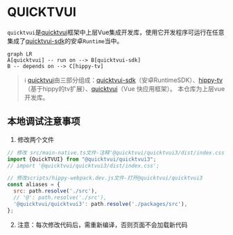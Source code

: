 # QUICKTVUI

`quicktvui`是[quicktvui](https://github.com/quicktvui/quicktvui)框架中上层Vue集成开发库，使用它开发程序可运行在任意集成了[quicktvui-sdk](https://github.com/quicktvui/quicktvui-sdk)的安卓`Runtime`当中。
```mermaid
graph LR
A[quicktvui] -- run on --> B[quicktvui-sdk]
B -- depends on --> C[hippy-tv]
```

> ℹ️ [quicktvui](https://github.com/quicktvui/quicktvui)由三部分组成：[quicktvui-sdk](https://github.com/quicktvui/quicktvui-sdk)（安卓RuntimeSDK）、[hippy-tv](https://github.com/quicktvui/hippy-tv)（基于hippy的tv扩展）、[quicktvui](https://github.com/quicktvui/quicktvui)（Vue 快应用框架）。 本仓库为上层vue开发库。

## 本地调试注意事项
1. 修改两个文件
```js
// 修改 src/main-native.ts文件-注释'@quicktvui/quicktvui3/dist/index.css'
import {QuickTVUI} from "@quicktvui/quicktvui3";
// import '@quicktvui/quicktvui3/dist/index.css';

// 修改scripts/hippy-webpack.dev.js文件-打开@quicktvui/quicktvui3
const aliases = {
  src: path.resolve('./src'),
  // '@': path.resolve('./src'),
  '@quicktvui/quicktvui3': path.resolve('./packages/src'),
};
```
2. 注意：每次修改代码后，需重新编译，否则页面不会加载新代码
